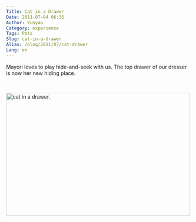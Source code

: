 ```yaml
---
Title: Cat in a Drawer
Date: 2011-07-04 06:36
Author: Yunyao
Category: experience
Tags: Pets
Slug: cat-in-a-drawer
Alias: /blog/2011/07/cat-drawer
Lang: en
---
```


Mayori loves to play hide-and-seek with us. The top drawer of our dresser is now her new hiding place.

 

<img src="https://farm6.static.flickr.com/5152/5900257646_9b93849367.jpg" width="500" height="333" alt="cat in a drawer." />
